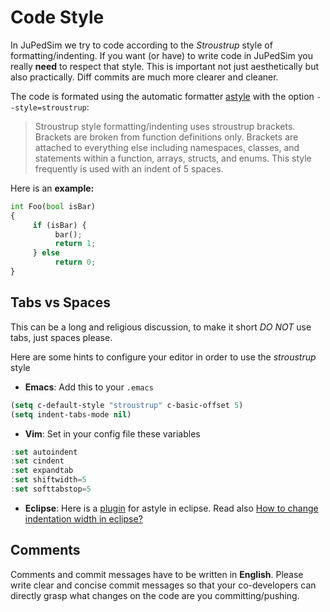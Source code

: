 # Code Style

In JuPedSim we try to code according to the *Stroustrup* style of formatting/indenting. 
If you want (or have) to write code in JuPedSim you really **need** to respect that style.
This is important not just aesthetically but also practically. Diff commits are much more clearer and cleaner.

The code is formated using the automatic formatter [astyle](http://astyle.sourceforge.net/astyle.html)  with the option `--style=stroustrup`:

> Stroustrup style formatting/indenting uses stroustrup brackets. 
> Brackets are broken from function definitions only.
> Brackets are attached to everything else including 
> namespaces, classes, and statements within a function, arrays, structs, and enums. 
> This style frequently is used with an indent of 5 spaces. 

Here is an **example:**

```python
int Foo(bool isBar) 
{
     if (isBar) {
          bar();
          return 1;
     } else
          return 0;
}
```

## Tabs vs Spaces
This can be a long and religious discussion, to make it short *DO NOT* use tabs, just spaces please.

Here are some hints to configure your editor in order to use the *stroustrup* style

- **Emacs**:
    Add this to your ```.emacs```
```lisp
(setq c-default-style "stroustrup" c-basic-offset 5)
(setq indent-tabs-mode nil)
```
- **Vim**:
    Set in your config file these variables
```javascript
:set autoindent
:set cindent
:set expandtab
:set shiftwidth=5
:set softtabstop=5
```

- **Eclipse**:
    Here is a [plugin](http://astyleclipse.sourceforge.net/) for astyle in eclipse.
    Read also
    [How to change indentation width in eclipse?](https://superuser.com/questions/462221/how-do-i-reliably-change-the-indentation-width-in-eclipse)


## Comments 

Comments and commit messages have to be written in **English**. Please write clear and concise commit messages so that
your co-developers can directly grasp what changes on the code are you committing/pushing.

